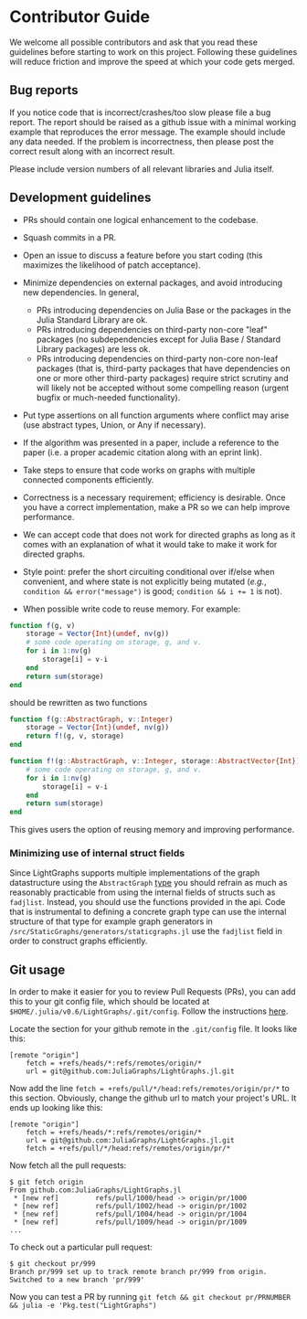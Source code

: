 # Contributor Guide

We welcome all possible contributors and ask that you read these guidelines before starting to work on this project. Following these guidelines will reduce friction and improve the speed at which your code gets merged.

## Bug reports
If you notice code that is incorrect/crashes/too slow please file a bug report. The report should be raised as a github issue with a minimal working example that reproduces the error message. The example should include any data needed. If the problem is incorrectness, then please post the correct result along with an incorrect result.

Please include version numbers of all relevant libraries and Julia itself.

## Development guidelines

- PRs should contain one logical enhancement to the codebase.
- Squash commits in a PR.
- Open an issue to discuss a feature before you start coding (this maximizes the likelihood of patch acceptance).
- Minimize dependencies on external packages, and avoid introducing new dependencies. In general,

    - PRs introducing dependencies on Julia Base or the packages in the Julia Standard Library are ok.
    - PRs introducing dependencies on third-party non-core "leaf" packages (no subdependencies except for Julia Base / Standard Library packages) are less ok.
    - PRs introducing dependencies on third-party non-core non-leaf packages (that is, third-party packages that have dependencies on one or more other third-party packages) require strict scrutiny and will likely not be accepted without some compelling reason (urgent bugfix or much-needed functionality).

- Put type assertions on all function arguments where conflict may arise (use abstract types, Union, or Any if necessary).
- If the algorithm was presented in a paper, include a reference to the paper (i.e. a proper academic citation along with an eprint link).
- Take steps to ensure that code works on graphs with multiple connected components efficiently.
- Correctness is a necessary requirement; efficiency is desirable. Once you have a correct implementation, make a PR so we can help improve performance.
- We can accept code that does not work for directed graphs as long as it comes with an explanation of what it would take to make it work for directed graphs.
- Style point: prefer the short circuiting conditional over if/else when convenient, and where state is not explicitly being mutated (*e.g.*, `condition && error("message")` is good; `condition && i += 1` is not).
- When possible write code to reuse memory. For example:
```julia
function f(g, v)
    storage = Vector{Int}(undef, nv(g))
    # some code operating on storage, g, and v.
    for i in 1:nv(g)
        storage[i] = v-i
    end
    return sum(storage)
end
```
should be rewritten as two functions
```julia
function f(g::AbstractGraph, v::Integer)
    storage = Vector{Int}(undef, nv(g))
    return f!(g, v, storage)
end

function f!(g::AbstractGraph, v::Integer, storage::AbstractVector{Int})
    # some code operating on storage, g, and v.
    for i in 1:nv(g)
        storage[i] = v-i
    end
    return sum(storage)
end
```
This gives users the option of reusing memory and improving performance.

### Minimizing use of internal struct fields
Since LightGraphs supports multiple implementations of the graph datastructure using the `AbstractGraph` [type](https://juliagraphs.github.io/LightGraphs.jl/latest/types.html#AbstractGraph-Type-1) you should refrain as much as reasonably practicable from using the internal fields of structs such as `fadjlist`. Instead, you should use the functions provided in the api. Code that is instrumental to defining a concrete graph type can use the internal structure of that type for example graph generators in `/src/StaticGraphs/generators/staticgraphs.jl` use the `fadjlist` field in order to construct graphs efficiently.

## Git usage

In order to make it easier for you to review Pull Requests (PRs), you can add this to your git config file, which should be located at `$HOME/.julia/v0.6/LightGraphs/.git/config`. Follow the instructions [here](https://gist.github.com/piscisaureus/3342247).

Locate the section for your github remote in the `.git/config` file. It looks like this:

```
[remote "origin"]
    fetch = +refs/heads/*:refs/remotes/origin/*
    url = git@github.com:JuliaGraphs/LightGraphs.jl.git
```

Now add the line `fetch = +refs/pull/*/head:refs/remotes/origin/pr/*` to this section. Obviously, change the github url to match your project's URL. It ends up looking like this:

```
[remote "origin"]
    fetch = +refs/heads/*:refs/remotes/origin/*
    url = git@github.com:JuliaGraphs/LightGraphs.jl.git
    fetch = +refs/pull/*/head:refs/remotes/origin/pr/*
```

Now fetch all the pull requests:

```
$ git fetch origin
From github.com:JuliaGraphs/LightGraphs.jl
 * [new ref]         refs/pull/1000/head -> origin/pr/1000
 * [new ref]         refs/pull/1002/head -> origin/pr/1002
 * [new ref]         refs/pull/1004/head -> origin/pr/1004
 * [new ref]         refs/pull/1009/head -> origin/pr/1009
...
```

To check out a particular pull request:

```
$ git checkout pr/999
Branch pr/999 set up to track remote branch pr/999 from origin.
Switched to a new branch 'pr/999'
```

Now you can test a PR by running `git fetch && git checkout pr/PRNUMBER && julia -e 'Pkg.test("LightGraphs")`

